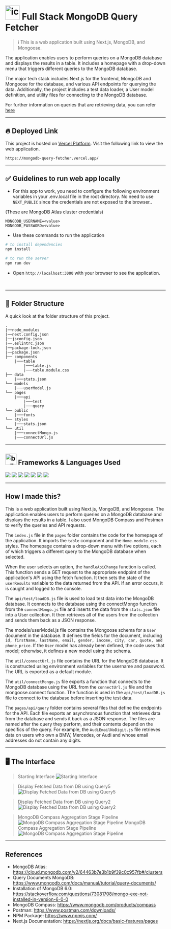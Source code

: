 
# <img src="https://user-images.githubusercontent.com/74038190/221857969-f37e1717-1470-4fe4-abb5-88b334cf64ea.png" alt="icon of todo list" width="45" /> Full Stack MongoDB Query Fetcher

> :information_source: This is a web application built using Next.js, MongoDB, and Mongoose.

The application enables users to perform queries on a MongoDB database and displays the results in a table. It includes a homepage with a drop-down menu that triggers different queries to the MongoDB database. 

The major tech stack includes Next.js for the frontend, MongoDB and Mongoose for the database, and various API endpoints for querying the data. Additionally, the project includes a test data loader, a User model definition, and utility files for connecting to the MongoDB database. 

For further information on queries that are retrieving data, you can refer [here](Queries_Explanation.md)

<hr>

## :fire: Deployed Link ##

This project is hosted on [Vercel Platform](https://vercel.com/). Visit the following link to view the web application.

```
https://mongodb-query-fetcher.vercel.app/
```
<hr>

## ✅ Guidelines to run web app locally

- For this app to work, you need to configure the following environment variables in your .env.local file in the root directory. No need to use `NEXT_PUBLIC` since the credentials are not exposed to the browser..

(These are MongoDB Atlas cluster credentials)

```
MONGODB_USERNAME=<value>
MONGODB_PASSWORD=<value>
```

- Use these commands to run the application

```bash
# to install dependencies 
npm install

# to run the server
npm run dev

```

- Open `http://localhost:3000` with your browser to see the application.

<br>

<hr>

## :open_file_folder: Folder Structure

A quick look at the folder structure of this project.

    .
    |──node_modules
    |──next.config.json
    |──jsconfig.json
    |──.eslintrc.json
    |──package-lock.json
    |──package.json
    ├── components
        |───table
            |───table.js
            |───table.module.css
    ├── data
        |───stats.json
    └── models
        |───userModel.js
    └── pages
        |───api
            |───test
            |───query
    └── public
        |───fonts
    └── styles
        |───stats.json
    └── util
        |───connectMongo.js
        |───connectUrl.js
    

<hr>

## <img src="https://user-images.githubusercontent.com/74038190/221857984-5bf77e81-6f65-4502-a7c8-f29a978efb3f.png" alt="bullseye" width="35" /> Frameworks & Languages Used
<img src="https://img.shields.io/badge/next.js-000000?style=for-the-badge&logo=nextdotjs&logoColor=white" /> <img src="https://img.shields.io/badge/Node.js-339933?style=for-the-badge&logo=nodedotjs&logoColor=white" />  <img src="https://img.shields.io/badge/Express.js-000000?style=for-the-badge&logo=express&logoColor=white" />
<img src="https://img.shields.io/badge/JavaScript-323330?style=for-the-badge&logo=javascript&logoColor=F7DF1E" />
<img src="https://img.shields.io/badge/MongoDB-4EA94B?style=for-the-badge&logo=mongodb&logoColor=white" />
<img src="https://img.shields.io/badge/CSS3-1572B6?style=for-the-badge&logo=css3&logoColor=white" />
<img src="https://img.shields.io/badge/Postman-FF6C37?style=for-the-badge&logo=Postman&logoColor=white" />

<hr>

## How I made this?

This is a web application built using Next.js, MongoDB, and Mongoose. The application enables users to perform queries on a MongoDB database and displays the results in a table. I also used MongoDB Compass and Postman to verify the queries and API requests.

The `index.js` file in the `pages` folder contains the code for the homepage of the application. It imports the `table` component and the `Home.module.css` styles. The homepage contains a drop-down menu with five options, each of which triggers a different query to the MongoDB database when selected.

When the user selects an option, the `handleApiChange` function is called. This function sends a GET request to the appropriate endpoint of the application's API using the fetch function. It then sets the state of the `userResults` variable to the data returned from the API. If an error occurs, it is caught and logged to the console.

The `api/test/loadDB.js` file is used to load test data into the MongoDB database. It connects to the database using the connectMongo function from the `connectMongo.js` file and inserts the data from the `stats.json` file into a User collection. It then retrieves all of the users from the collection and sends them back as a JSON response.

The models/userModel.js file contains the Mongoose schema for a `User` document in the database. It defines the fields for the document, including `id, firstName, lastName, email, gender, income, city, car, quote, and phone_price`. If the `User` model has already been defined, the code uses that model; otherwise, it defines a new model using the schema.

The `util/connectUrl.js` file contains the URL for the MongoDB database. It is constructed using environment variables for the username and password. The URL is exported as a default module.

The `util/connectMongo.js` file exports a function that connects to the MongoDB database using the URL from the `connectUrl.js` file and the mongoose.connect function. The function is used in the `api/test/loadDB.js` file to connect to the database before inserting the test data.

The `pages/api/query` folder contains several files that define the endpoints for the API. Each file exports an asynchronous function that retrieves data from the database and sends it back as a JSON response. The files are named after the query they perform, and their contents depend on the specifics of the query. For example, the `AudiEmailNoDigit.js` file retrieves data on users who own a BMW, Mercedes, or Audi and whose email addresses do not contain any digits.

<hr>

## 🖥️ The Interface

> Starting Interface
![Starting Interface](https://user-images.githubusercontent.com/74038190/234667279-1f295485-4fe2-4b7b-a081-9306b3aa8469.png)

> Display Fetched Data from DB using Query5
![Display Fetched Data from DB using Query5](https://user-images.githubusercontent.com/74038190/234885539-7963659f-b427-47f3-9edc-fc1b5516ee5f.png)

> Display Fetched Data from DB using Query2
![Display Fetched Data from DB using Query2](https://user-images.githubusercontent.com/74038190/234885551-e6ca6171-0242-4d51-9a4c-f988375bbf30.png)

> MongoDB Compass Aggregation Stage Pipeline
![MongoDB Compass Aggregation Stage Pipeline](https://github.com/Anmol-Baranwal/FullStack-MongoDB-Query-Fetcher/assets/74038190/d89040a7-8f65-4b22-96f4-17144d7b211e)
> MongoDB Compass Aggregation Stage Pipeline 
![MongoDB Compass Aggregation Stage Pipeline](https://github.com/Anmol-Baranwal/FullStack-MongoDB-Query-Fetcher/assets/74038190/cd66e171-e526-4cd9-ba95-a1a7788642c7)


<hr>

## References

- MongoDB Atlas: https://cloud.mongodb.com/v2/64463b7e3b1b9f39c0c957fb#/clusters
- Query Documents MongoDB: https://www.mongodb.com/docs/manual/tutorial/query-documents/
- Installation of MongoDB 6.0: https://stackoverflow.com/questions/73081708/mongo-exe-not-installed-in-version-6-0-0
- MongoDB Compass: https://www.mongodb.com/products/compass
- Postman: https://www.postman.com/downloads/
- NPM Package: https://www.npmjs.com/
- Next.js Documentation: https://nextjs.org/docs/basic-features/pages

<!-- ## Getting Started

First, run the development server:

```bash
npm run dev
# or
yarn dev
# or
pnpm dev
```

Open [http://localhost:3000](http://localhost:3000) with your browser to see the result.

You can start editing the page by modifying `pages/index.js`. The page auto-updates as you edit the file.

[API routes](https://nextjs.org/docs/api-routes/introduction) can be accessed on [http://localhost:3000/api/hello](http://localhost:3000/api/hello). This endpoint can be edited in `pages/api/hello.js`.

The `pages/api` directory is mapped to `/api/*`. Files in this directory are treated as [API routes](https://nextjs.org/docs/api-routes/introduction) instead of React pages.

This project uses [`next/font`](https://nextjs.org/docs/basic-features/font-optimization) to automatically optimize and load Inter, a custom Google Font.

## Learn More

To learn more about Next.js, take a look at the following resources:

- [Next.js Documentation](https://nextjs.org/docs) - learn about Next.js features and API.
- [Learn Next.js](https://nextjs.org/learn) - an interactive Next.js tutorial.

You can check out [the Next.js GitHub repository](https://github.com/vercel/next.js/) - your feedback and contributions are welcome!
 -->
